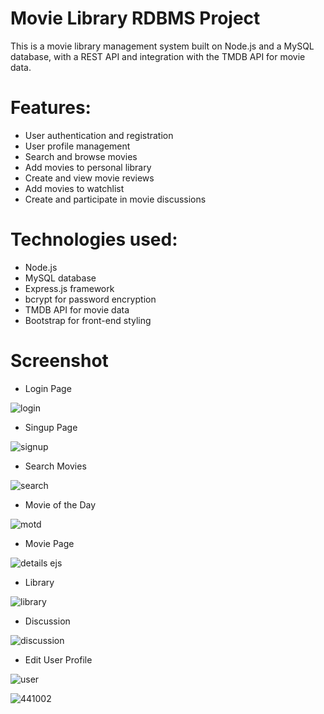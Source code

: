 
# Movie Library RDBMS Project

This is a movie library management system built on Node.js and a MySQL database, with a REST API and integration with the TMDB API for movie data.

# Features:

* User authentication and registration
* User profile management
* Search and browse movies
* Add movies to personal library
* Create and view movie reviews
* Add movies to watchlist
* Create and participate in movie discussions


# Technologies used:

* Node.js
* MySQL database
* Express.js framework
* bcrypt for password encryption
* TMDB API for movie data
* Bootstrap for front-end styling


# Screenshot
* Login Page

![login](https://github.com/namankr14/movie-library/assets/118509190/ac0d878a-5c9b-4b39-a97c-699b181da6d3)

* Singup Page

![signup](https://github.com/viveklistenus/movie_library_nodejs/assets/28853520/5261ee52-66e9-420d-914e-97c01ff1bdd0)

* Search Movies

![search](https://github.com/viveklistenus/movie_library_nodejs/assets/28853520/893f3dfb-0214-404a-89d0-26b9ed0c4101)

* Movie of the Day

![motd](https://github.com/viveklistenus/movie_library_nodejs/assets/28853520/0541e73a-c44b-421e-a393-1782cef2c036)

* Movie Page

![details ejs](https://github.com/viveklistenus/movie_library_nodejs/assets/28853520/bfd0b4e5-8c98-486d-89e5-f86a5c81fa4f)

* Library

![library](https://github.com/viveklistenus/movie_library_nodejs/assets/28853520/113b93b9-3635-452b-9cfd-d0c4ceabffdd)

* Discussion

![discussion](https://github.com/viveklistenus/movie_library_nodejs/assets/28853520/6e5b2429-5c49-41e6-b416-520122f5a956)

* Edit User Profile

![user](https://github.com/viveklistenus/movie_library_nodejs/assets/28853520/a38f30de-df14-4bdc-bfb5-6eedd985a687)





![441002](https://user-images.githubusercontent.com/28853520/229155989-39bda237-4b83-444d-9f5f-03822e150bf7.jpg)




